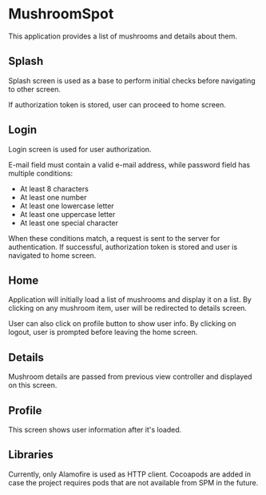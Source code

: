 #  MushroomSpot

This application provides a list of mushrooms and details about them.

## Splash

Splash screen is used as a base to perform initial checks before navigating to other screen.

If authorization token is stored, user can proceed to home screen.

## Login

Login screen is used for user authorization.

E-mail field must contain a valid e-mail address, while password field has multiple conditions:

- At least 8 characters
- At least one number
- At least one lowercase letter
- At least one uppercase letter
- At least one special character

When these conditions match, a request is sent to the server for authentication. If successful, authorization token is stored and user is navigated to home screen.

## Home

Application will initially load a list of mushrooms and display it on a list. By clicking on any mushroom item, user will be redirected to details screen.

User can also click on profile button to show user info. By clicking on logout, user is prompted before leaving the home screen.

## Details

Mushroom details are passed from previous view controller and displayed on this screen.

## Profile

This screen shows user information after it's loaded.

## Libraries

Currently, only Alamofire is used as HTTP client. Cocoapods are added in case the project requires pods that are not available from SPM in the future.
